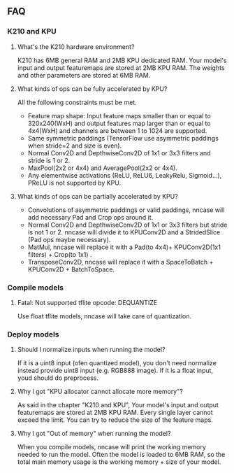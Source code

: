 ## FAQ

### K210 and KPU
1. What's the K210 hardware environment?

    K210 has 6MB general RAM and 2MB KPU dedicated RAM. Your model's input and output featuremaps are stored at 2MB KPU RAM. The weights and other parameters are stored at 6MB RAM.

2. What kinds of ops can be fully accelerated by KPU?

    All the following constraints must be met.
    - Feature map shape: Input feature maps smaller than or equal to 320x240(WxH) and output features map larger than or equal to 4x4(WxH) and channels are between 1 to 1024 are supported.
    - Same symmetric paddings (TensorFlow use asymmetric paddings when stride=2 and size is even).
    - Normal Conv2D and DepthwiseConv2D of 1x1 or 3x3 filters and stride is 1 or 2.
    - MaxPool(2x2 or 4x4) and AveragePool(2x2 or 4x4).
    - Any elementwise activations (ReLU, ReLU6, LeakyRelu, Sigmoid...), PReLU is not supported by KPU.

3. What kinds of ops can be partially accelerated by KPU?

    - Convolutions of asymmetric paddings or valid paddings, nncase will add necessary Pad   and Crop ops around it.
    - Normal Conv2D and DepthwiseConv2D of 1x1 or 3x3 filters but stride is not 1 or 2.   nncase will divide it to KPUConv2D and a StridedSlice (Pad ops maybe necessary).
    - MatMul, nncase will replace it with a Pad(to 4x4)+ KPUConv2D(1x1 filters) + Crop(to 1x1)  .
    - TransposeConv2D, nncase will replace it with a SpaceToBatch + KPUConv2D + BatchToSpace.

### Compile models
1. Fatal: Not supported tflite opcode: DEQUANTIZE

    Use float tflite models, nncase will take care of quantization.

### Deploy models
1. Should I normalize inputs when running the model?

    If it is a uint8 input (ofen quantized model), you don't need normalize instead provide uint8 input (e.g. RGB888 image). If it is a float input, youd should do preprocess.

2. Why I got "KPU allocator cannot allocate more memory"?

    As said in the chapter "K210 and KPU", Your model's input and output featuremaps are stored at 2MB KPU RAM. Every single layer cannot exceed the limit. You can try to reduce the size of the feature maps.

3. Why I got "Out of memory" when running the model?

    When you compile models, nncase will print the working memory needed to run the model. Often the model is loaded to 6MB RAM, so the total main memory usage is the working memory + size of your model.
